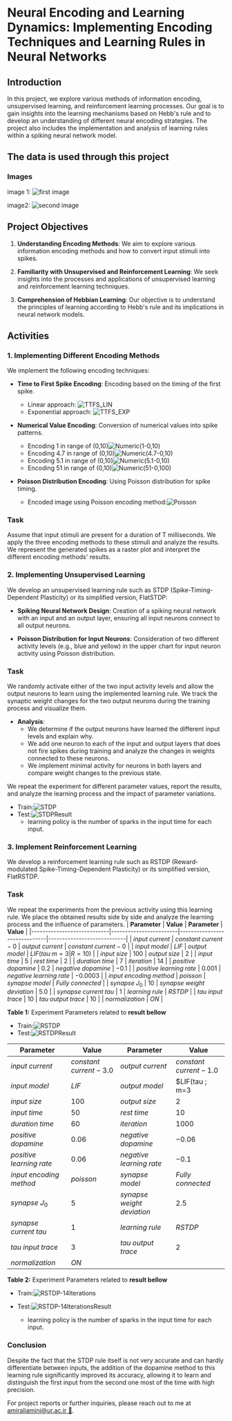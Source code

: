 # Neural Encoding and Learning Dynamics: Implementing Encoding Techniques and Learning Rules in Neural Networks

## Introduction

In this project, we explore various methods of information encoding, unsupervised learning, and reinforcement learning processes. Our goal is to gain insights into the learning mechanisms based on Hebb's rule and to develop an understanding of different neural encoding strategies. The project also includes the implementation and analysis of learning rules within a spiking neural network model.

## The data is used through this project

### Images

image 1:
![first image](./images/1.jpeg)

image2:
![second image](./images/2.jpeg)

## Project Objectives

1. **Understanding Encoding Methods**: We aim to explore various information encoding methods and how to convert input stimuli into spikes.

2. **Familiarity with Unsupervised and Reinforcement Learning**: We seek insights into the processes and applications of unsupervised learning and reinforcement learning techniques.

3. **Comprehension of Hebbian Learning**: Our objective is to understand the principles of learning according to Hebb's rule and its implications in neural network models.

## Activities

### 1. Implementing Different Encoding Methods

We implement the following encoding techniques:

- **Time to First Spike Encoding**: Encoding based on the timing of the first spike.
  - Linear approach: ![TTFS_LIN](./someResults/TTFS_LIN.png)
  - Exponential approach: ![TTFS_EXP](./someResults/TTFS_EXP.png)

- **Numerical Value Encoding**: Conversion of numerical values into spike patterns.
  - Encoding 1 in range of (0,10)![Numeric(1-0,10)](./someResults/Numeric(1-0,10).png)
  - Encoding 4.7 in range of (0,10)![Numeric(4.7-0,10)](./someResults/Numeric(4.7-0,10).png)
  - Encoding 5.1 in range of (0,10)![Numeric(5.1-0,10)](./someResults/Numeric(5.1-0,10).png)
  - Encoding 51 in range of (0,10)![Numeric(51-0,100)](./someResults/Numeric(51-0,100).png)

- **Poisson Distribution Encoding**: Using Poisson distribution for spike timing.
  - Encoded image using Poisson encoding method:![Poisson](./someResults/Poisson.png)

### Task

Assume that input stimuli are present for a duration of T milliseconds. We apply the three encoding methods to these stimuli and analyze the results. We represent the generated spikes as a raster plot and interpret the different encoding methods' results.

### 2. Implementing Unsupervised Learning

We develop an unsupervised learning rule such as STDP (Spike-Timing-Dependent Plasticity) or its simplified version, FlatSTDP:

- **Spiking Neural Network Design**: Creation of a spiking neural network with an input and an output layer, ensuring all input neurons connect to all output neurons.

- **Poisson Distribution for Input Neurons**: Consideration of two different activity levels (e.g., blue and yellow) in the upper chart for input neuron activity using Poisson distribution.

### Task

We randomly activate either of the two input activity levels and allow the output neurons to learn using the implemented learning rule. We track the synaptic weight changes for the two output neurons during the training process and visualize them.

- **Analysis**:
  - We determine if the output neurons have learned the different input levels and explain why.
  - We add one neuron to each of the input and output layers that does not fire spikes during training and analyze the changes in weights connected to these neurons.
  - We implement minimal activity for neurons in both layers and compare weight changes to the previous state.

We repeat the experiment for different parameter values, report the results, and analyze the learning process and the impact of parameter variations.

- Train:![STDP](./someResults/STDP.png)
- Test:![STDPResult](./someResults/STDPResult.png)
  - learning policy is the number of sparks in the input time for each input.

### 3. Implement Reinforcement Learning

We develop a reinforcement learning rule such as RSTDP (Reward-modulated Spike-Timing-Dependent Plasticity) or its simplified version, FlatRSTDP.

### Task

We repeat the experiments from the previous activity using this learning rule. We place the obtained results side by side and analyze the learning process and the influence of parameters.
| **Parameter**              | **Value**              | **Parameter**                | **Value**                  |
|----------------------------|------------------------|------------------------------|----------------------------|
| $input \; current$           | $constant \; current-0$  | $output \; current$            | $constant \; current-0$      |
| $input \; model$             | $LIF$                  | $output \; model$              | $LIF(tau \; m=3|R=10)$       |
| $input \; size$              | $100$                  | $output \; size$               | $2$                        |
| $input \; time$              | $5$                    | $rest \; time$                 | $2$                        |
| $duration \; time$           | $7$                    | $iteration$                  | $14$                       |
| $positive \; dopamine$       | $0.2$                  | $negative \; dopamine$         | $-0.1$                     |
| $positive \; learning \; rate$ | $0.001$                | $negative \; learning \; rate$   | $-0.0003$                  |
| $input \; encoding \; method$  | $poisson$              | $synapse \; model$             | $Fully \; connected$         |
| $synapse \; J_0$             | $10$                   | $synapse \; weight \; deviation$ | $5.0$                      |
| $synapse \; current \; tau$    | $1$                    | $learning \; rule$             | $RSTDP$                    |
| $tau \; input \; trace$        | $10$                   | $tau \; output \; trace$         | $10$                       |
| $normalization$            | $ON$                   |

**Table 1:** Experiment Parameters related to **result bellow**

- Train:![RSTDP](./someResults/RSTDP.png)
- Test:![RSTDPResult](./someResults/RSTDPResult.png)

| **Parameter**              | **Value**              | **Parameter**                | **Value**                  |
|----------------------------|------------------------|------------------------------|----------------------------|
| $input \; current$           | $constant \; current-3.0$| $output \; current$            | $constant \; current-1.0$    |
| $input \; model$             | $LIF$                  | $output \; model$              | $LIF(tau \; m=3|R=10)$       |
| $input \; size$              | $100$                  | $output \; size$               | $2$                        |
| $input \; time$              | $50$                   | $rest \; time$                 | $10$                       |
| $duration \; time$           | $60$                   | $iteration$                  | $1000$                     |
| $positive \; dopamine$       | $0.06$                 | $negative \; dopamine$         | $-0.06$                    |
| $positive \; learning \; rate$ | $0.06$                 | $negative \; learning \; rate$   | $-0.1$                     |
| $input \; encoding \; method$  | $poisson$              | $synapse \; model$             | $Fully \; connected$         |
| $synapse \; J_0$             | $5$                    | $synapse \; weight \; deviation$ | $2.5$                      |
| $synapse \; current \; tau$    | $1$                    | $learning \; rule$             | $RSTDP$                    |
| $tau \; input \; trace$        | $3$                    | $tau \; output \; trace$         | $2$                        |
| $normalization$            | $ON$                   |                              |                            |

**Table 2:** Experiment Parameters related to **result bellow**

- Train:![RSTDP-14Iterations](./someResults/RSTDP-14Iterations.png)
- Test:![RSTDP-14IterationsResult](./someResults/RSTDP-14IterationsResult.png)
  
  - learning policy is the number of sparks in the input time for each input.

### Conclusion

Despite the fact that the STDP rule itself is not very accurate and can hardly differentiate between inputs, the addition of the dopamine method to this learning rule significantly improved its accuracy, allowing it to learn and distinguish the first input from the second one most of the time with high precision.

For project reports or further inquiries, please reach out to me at [amiraliamini@ur.ac.ir 📨](mailto:amiraliamini@ur.ac.ir).
